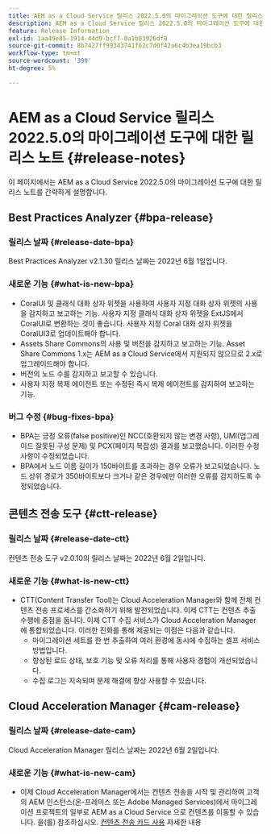 ```yaml
---
title: AEM as a Cloud Service 릴리스 2022.5.0의 마이그레이션 도구에 대한 릴리스 노트
description: AEM as a Cloud Service 릴리스 2022.5.0의 마이그레이션 도구에 대한 릴리스 노트
feature: Release Information
exl-id: 1aa49e85-1914-44d9-bcf7-0a1b03926df0
source-git-commit: 8b7427ff99343741f62c7d0f42a6c4b3ea19bcb3
workflow-type: tm+mt
source-wordcount: '399'
ht-degree: 5%

---
```


# AEM as a Cloud Service 릴리스 2022.5.0의 마이그레이션 도구에 대한 릴리스 노트 {#release-notes}

이 페이지에서는 AEM as a Cloud Service 2022.5.0의 마이그레이션 도구에 대한 릴리스 노트를 간략하게 설명합니다.

## Best Practices Analyzer {#bpa-release}

### 릴리스 날짜 {#release-date-bpa}

Best Practices Analyzer v2.1.30 릴리스 날짜는 2022년 6월 1일입니다.

### 새로운 기능 {#what-is-new-bpa}

* CoralUI 및 클래식 대화 상자 위젯을 사용하여 사용자 지정 대화 상자 위젯의 사용을 감지하고 보고하는 기능. 사용자 지정 클래식 대화 상자 위젯을 ExtJS에서 CoralUI로 변환하는 것이 좋습니다. 사용자 지정 Coral 대화 상자 위젯을 CoralUI3로 업데이트해야 합니다.
* Assets Share Commons의 사용 및 버전을 감지하고 보고하는 기능. Asset Share Commons 1.x는 AEM as a Cloud Service에서 지원되지 않으므로 2.x로 업그레이드해야 합니다.
* 버전의 노드 수를 감지하고 보고할 수 있습니다.
* 사용자 지정 복제 에이전트 또는 수정된 즉시 복제 에이전트를 감지하여 보고하는 기능.

### 버그 수정 {#bug-fixes-bpa}

* BPA는 긍정 오류(false positive)인 NCC(호환되지 않는 변경 사항), UMI(업그레이드 잘못된 구성 문제) 및 PCX(페이지 복잡성) 결과를 보고했습니다. 이러한 수정 사항이 수정되었습니다.
* BPA에서 노드 이름 길이가 150바이트를 초과하는 경우 오류가 보고되었습니다. 노드 상위 경로가 350바이트보다 크거나 같은 경우에만 이러한 오류를 감지하도록 수정되었습니다.

## 콘텐츠 전송 도구 {#ctt-release}

### 릴리스 날짜 {#release-date-ctt}

컨텐츠 전송 도구 v2.0.10의 릴리스 날짜는 2022년 6월 2일입니다.

### 새로운 기능 {#what-is-new-ctt}

* CTT(Content Transfer Tool)는 Cloud Acceleration Manager와 함께 전체 컨텐츠 전송 프로세스를 간소화하기 위해 발전되었습니다. 이제 CTT는 컨텐츠 추출 수행에 중점을 둡니다. 이제 CTT 수집 서비스가 Cloud Acceleration Manager에 통합되었습니다. 이러한 진화를 통해 제공되는 이점은 다음과 같습니다.
   * 마이그레이션 세트를 한 번 추출하여 여러 환경에 동시에 수집하는 셀프 서비스 방법입니다.
   * 향상된 로드 상태, 보호 기능 및 오류 처리를 통해 사용자 경험이 개선되었습니다.
   * 수집 로그는 지속되며 문제 해결에 항상 사용할 수 있습니다.

## Cloud Acceleration Manager {#cam-release}

### 릴리스 날짜 {#release-date-cam}

Cloud Acceleration Manager 릴리스 날짜는 2022년 6월 2일입니다.

### 새로운 기능 {#what-is-new-cam}

* 이제 Cloud Acceleration Manager에서는 컨텐츠 전송을 시작 및 관리하여 고객의 AEM 인스턴스(온-프레미스 또는 Adobe Managed Services)에서 마이그레이션 프로젝트의 일부로 AEM as a Cloud Service 으로 컨텐츠를 이동할 수 있습니다. 을(를) 참조하십시오. [컨텐츠 전송 카드 사용](https://experienceleague.adobe.com/docs/experience-manager-cloud-service/content/migration-journey/cloud-acceleration-manager/using-cam/cam-implementation-phase.html#content-transfer) 자세한 내용

